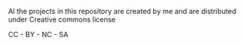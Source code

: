 Al the projects in this repository are created by me and are distributed under Creative commons license

CC - BY - NC - SA
